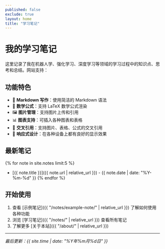 ```yaml
---
published: false
exclude: true
layout: home
title: "学习笔记"
---
```


# 我的学习笔记

这里记录了我在机器人学、强化学习、深度学习等领域的学习过程中的知识点、思考和总结。网站支持：

## 功能特色

- 📝 **Markdown 写作**：使用简洁的 Markdown 语法
- 🔢 **数学公式**：支持 LaTeX 数学公式渲染
- 🖼️ **图片管理**：支持图片上传和引用
- 📊 **图表支持**：可插入各种图表和表格
- 🔗 **交叉引用**：支持图片、表格、公式的交叉引用
- 📱 **响应式设计**：在各种设备上都有良好的显示效果

## 最新笔记

{% for note in site.notes limit:5 %}
- [{{ note.title }}]({{ note.url | relative_url }}) - {{ note.date | date: "%Y-%m-%d" }}
{% endfor %}

## 开始使用

1. 查看 [示例笔记]({{ "/notes/example-note/" | relative_url }}) 了解如何使用各种功能
2. 浏览 [学习笔记]({{ "/notes/" | relative_url }}) 查看所有笔记
3. 了解更多 [关于本站]({{ "/about/" | relative_url }})

---

*最后更新：{{ site.time | date: "%Y年%m月%d日" }}* 